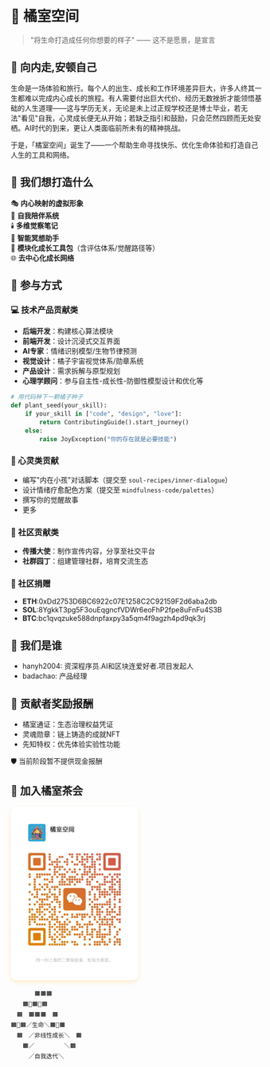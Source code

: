 # 🍊 橘室空间 

> "将生命打造成任何你想要的样子" —— 这不是愿景，是宣言  

## 🌱 向内走,安顿自己  

生命是一场体验和旅行。每个人的出生、成长和工作环境差异巨大，许多人终其一生都难以完成内心成长的旅程。有人需要付出巨大代价、经历无数挫折才能领悟基础的人生道理——这与学历无关，无论是未上过正规学校还是博士毕业，若无法"看见"自我，心灵成长便无从开始；若缺乏指引和鼓励，只会茫然四顾而无处安栖。AI时代的到来，更让人类面临前所未有的精神挑战。

于是，「橘室空间」诞生了——一个帮助生命寻找快乐、优化生命体验和打造自己人生的工具和网络。



## 📖 我们想打造什么  

🎭 **内心映射的虚拟形象**  
🧩 **自我陪伴系统**  
🕯️ **多维觉察笔记**  
🌱 **智能冥想助手**  
🍊 **模块化成长工具包**（含评估体系/觉醒路径等）  
🌐 **去中心化成长网络** 


## 🧡 参与方式

### 💻 技术产品贡献类  

- **后端开发**：构建核心算法模块  
- **前端开发**：设计沉浸式交互界面  
- **AI专家**：情绪识别模型/生物节律预测  
- **视觉设计**：橘子宇宙视觉体系/勋章系统  
- **产品设计**：需求拆解与原型规划  
- **心理学顾问**：参与自主性-成长性-防御性模型设计和优化等 

```python
# 用代码种下一颗橘子种子  
def plant_seed(your_skill):  
    if your_skill in ["code", "design", "love"]:  
        return ContributingGuide().start_journey()  
    else:  
        raise JoyException("你的存在就是必要技能")  
```

### 🌸 心灵类贡献  
- 编写"内在小孩"对话脚本（提交至 `soul-recipes/inner-dialogue`）  
- 设计情绪疗愈配色方案（提交至 `mindfulness-code/palettes`）  
- 撰写你的觉醒故事
- 更多

### 🌟 社区贡献类  
- **传播大使**：制作宣传内容，分享至社交平台  
- **社群园丁**：组建管理社群，培育交流生态 

### 🌱 社区捐赠  
- **ETH**:0xDd2753D6BC6922c07E1258C2C92159F2d6aba2db  
- **SOL**:8YgkkT3pg5F3ouEqgncfVDWr6eoFhP2fpe8uFnFu4S3B
- **BTC**:bc1qvqzuke588dnpfaxpy3a5qm4f9agzh4pd9qk3rj   

## 📜 我们是谁
- hanyh2004: 资深程序员.AI和区块连爱好者.项目发起人
- badachao: 产品经理


## 🧡 贡献者奖励报酬
- 橘室通证：生态治理权益凭证
- 灵魂勋章：链上铸造的成就NFT
- 先知特权：优先体验实验性功能

🛡️ 当前阶段暂不提供现金报酬




## 🍵 加入橘室茶会
<img src="images/joyhouse-wechat.jpg" alt="橘室空间微信" width="256" style="border-radius: 12px; box-shadow: 0 4px 8px rgba(255,165,0,0.2);" />


```text
　　　　🟧🟧🟧  
　　🟧🍊🟧🍊🟧  
　🟧　🟧🟧🟧　🟧  
🟧🍊🟧／生命＼🟧🍊🟧  
　🟧　／非线性成长＼　🟧  
　　🟧／　　　　　＼🟧  
　　　／自我迭代＼  






